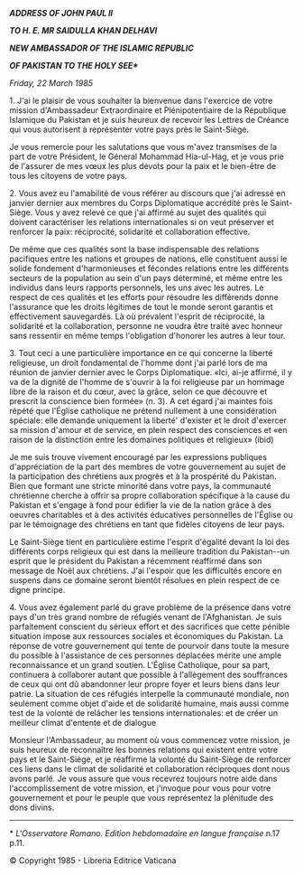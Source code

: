 ***ADDRESS OF JOHN PAUL II***

***TO H. E. MR SAIDULLA KHAN DELHAVI***

***NEW AMBASSADOR OF THE ISLAMIC REPUBLIC***

***OF PAKISTAN TO THE HOLY SEE\****

*Friday, 22 March 1985*

1\. J'ai le plaisir de vous souhaiter la bienvenue dans l'exercice de votre mission d'Ambassadeur Extraordinaire et Plénipotentiaire de la République Islamique du Pakistan et je suis heureux de recevoir les Lettres de Créance qui vous autorisent à représenter votre pays près le Saint-Siège.

Je vous remercie pour les salutations que vous m'avez transmises de la part de votre Président, le Géneral Mohammad Hia-ul-Hag, et je vous prie de l'assurer de mes vœux les plus dévots pour la paix et le bien-être de tous les citoyens de votre pays.

2\. Vous avez eu l'amabilité de vous référer au discours que j'ai adressé en janvier dernier aux membres du Corps Diplomatique accrédité près le Saint-Siège. Vous y avez relevé ce que j'ai affirmé au sujet des qualités qui doivent caractériser les relations internationales si on veut préserver et renforcer la paix: réciprocité, solidarité et collaboration effective.

De même que ces qualités sont la base indispensable des relations pacifiques entre les nations et groupes de nations, elle constituent aussi le solide fondement d'harmonieuses et fécondes relations entre les différents secteurs de la population au sein d'un pays déterminé, et même entre les individus dans leurs rapports personnels, les uns avec les autres. Le respect de ces qualités et les efforts pour résoudre les différends donne l'assurance que les droits légitimes de tout le monde seront garantis et effectivement sauvegardés. Là où prévalent l'esprit de réciprocité, la solidarité et la collaboration, personne ne voudra être traité avec honneur sans ressentir en même temps l'obligation d'honorer les autres à leur tour.

3\. Tout ceci a une particulière importance en ce qui concerne la liberté religieuse, un droit fondamental de l'homme dont j'ai parlé lors de ma réunion de janvier dernier avec le Corps Diplomatique. «Ici, ai-je affirmé, il y va de la dignité de l'homme de s'ouvrir à la foi religieuse par un hommage libre de la raison et du cœur, avec la grâce, selon ce que découvre et prescrit la conscience bien formée» (n. 3). A cet égard j'ai maintes fois répété que l'Église catholique ne prétend nullement à une considération spéciale: elle demande uniquement la liberté' d'exister et le droit d'exercer sa mission d'amour et de service, en plein respect des consciences et «en raison de la distinction entre les domaines politiques et religieux» (ibid)

Je me suis trouve vivement encouragé par les expressions publiques d'appréciation de la part des membres de votre gouvernement au sujet de la participation des chrétiens aux progrès et à la prospérité du Pakistan. Bien que formant une stricte minorité dans votre pays, la communauté chrétienne cherche à offrir sa propre collaboration spécifique à la cause du Pakistan et s'engage à fond pour édifier la vie de la nation grâce à des oeuvres charitables et à des activités éducatives personnelles de l'Église ou par le témoignage des chrétiens en tant que fidèles citoyens de leur pays.

Le Saint-Siège tient en particulière estime l'esprit d'égalité devant la loi des différents corps religieux qui est dans la meilleure tradition du Pakistan--un esprit que le président du Pakistan a récemment réaffirmé dans son message de Noël aux chrétiens. J'ai l'espoir que les difficultés encore en suspens dans ce domaine seront bientôt résolues en plein respect de ce digne principe.

4\. Vous avez également parlé du grave problème de la présence dans votre pays d'un très grand nombre de réfugiés venant de l'Afghanistan. Je suis parfaitement conscient du sérieux effort et des sacrifices que cette pénible situation impose aux ressources sociales et économiques du Pakistan. La réponse de votre gouverne­ment qui tente de pourvoir dans toute la mesure du possible à l'assistance de ces personnes déplacées mérite une ample reconnaissance et un grand soutien. L'Église Catholique, pour sa part, continuera à collaborer autant que possible à l'allègement des souffrances de ceux qui ont dû abandonner leur propre foyer et leurs biens dans leur patrie. La situation de ces réfugiés interpelle la communauté mondiale, non seulement comme objet d'aide et de solidarité humaine, mais aussi comme test de la volonté de relâcher les tensions internationales: et de créer un meilleur climat d'entente et de dialogue

Monsieur l'Ambassadeur, au moment où vous commencez votre mission, je suis heureux de reconnaître les bonnes relations qui existent entre votre pays et le Saint-Siège, et je réaffirme la volonté du Saint-Siège de renforcer ces liens dans le climat de solidarité et collaboration réciproques dont nous avons parlé. Je vous assure que vous recevrez toujours notre aide dans l'accomplissement de votre mission, et j'invoque pour vous pour votre gouvernement et pour le peuple que vous représentez la plénitude des dons divins.

* * *

\* *L'Osservatore Romano. Edition hebdomadaire en langue française* n.17 p.11.

© Copyright 1985 - Libreria Editrice Vaticana